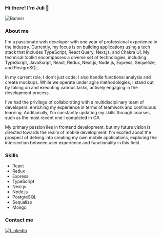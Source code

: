 ### Hi there! I'm Juli 👋

![Banner](https://media.licdn.com/dms/image/D4D16AQEvP4b2z_x7zA/profile-displaybackgroundimage-shrink_350_1400/0/1696266190989?e=1709164800&v=beta&t=IPhubXwFPC3MaUV52B7YnV8FKW4Lnl_v26UZThECyrU)

### About me

I'm a passionate web developer with one year of professional experience in the industry. Currently, my focus is on building applications using a tech stack that includes TypeScript, React Query, Next.js, and Chakra UI. My technical toolkit encompasses a diverse set of technologies, including TypeScript, JavaScript, React, Redux, Next.js, Node.js, Express, Sequelize, and PostgreSQL.

In my current role, I don't just code; I also handle functional analysis and create mockups. While we operate under agile methodologies, I stand out by taking on and executing various tasks, actively engaging in the development process.

I've had the privilege of collaborating with a multidisciplinary team of developers, enriching my experience in terms of teamwork and continuous learning. Additionally, I'm constantly updating my skills through courses, such as the most recent one I completed in C#.

My primary passion lies in frontend development, but my future vision is directed towards the realm of mobile development. I'm excited about the prospect of delving into creating my own mobile applications, exploring the intersection between user experience and functionality in this field.

### Skills
- React
- Redux
- Express
- TypeScript
- Next.js
- Node.js
- PostgreSQL
- Sequalize
- Mongo

### Contact me
[![LinkedIn](https://img.shields.io/badge/LinkedIn-Connect-blue?logo=linkedin&style=flat-square)](https://www.linkedin.com/in/julieta-ailyn-mosquera-14a331205/)




